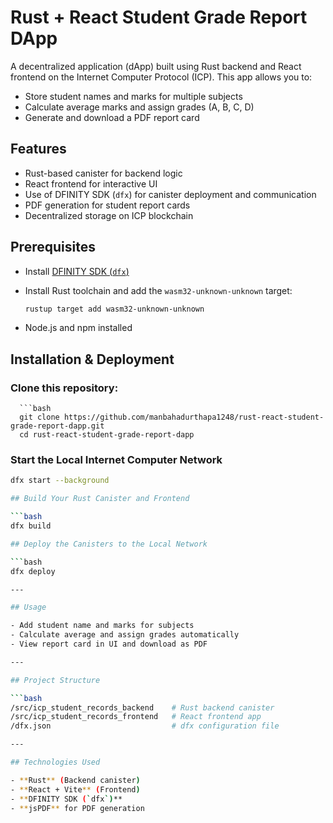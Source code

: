 # Rust + React Student Grade Report DApp

A decentralized application (dApp) built using Rust backend and React frontend on the Internet Computer Protocol (ICP). This app allows you to:

- Store student names and marks for multiple subjects
- Calculate average marks and assign grades (A, B, C, D)
- Generate and download a PDF report card

## Features

- Rust-based canister for backend logic
- React frontend for interactive UI
- Use of DFINITY SDK (`dfx`) for canister deployment and communication
- PDF generation for student report cards
- Decentralized storage on ICP blockchain

## Prerequisites

- Install [DFINITY SDK (`dfx`)](https://internetcomputer.org/docs/current/developer-docs/setup/install/)
- Install Rust toolchain and add the `wasm32-unknown-unknown` target:
  
  ```bash
  rustup target add wasm32-unknown-unknown
- Node.js and npm installed

## Installation & Deployment

### Clone this repository:

      ```bash
      git clone https://github.com/manbahadurthapa1248/rust-react-student-grade-report-dapp.git
      cd rust-react-student-grade-report-dapp

### Start the Local Internet Computer Network

  ```bash
  dfx start --background

## Build Your Rust Canister and Frontend

  ```bash
  dfx build

## Deploy the Canisters to the Local Network

  ```bash
  dfx deploy

---

## Usage

- Add student name and marks for subjects  
- Calculate average and assign grades automatically  
- View report card in UI and download as PDF  

---

## Project Structure

  ```bash
  /src/icp_student_records_backend    # Rust backend canister  
  /src/icp_student_records_frontend   # React frontend app  
  /dfx.json                           # dfx configuration file

---

## Technologies Used

- **Rust** (Backend canister)
- **React + Vite** (Frontend)
- **DFINITY SDK (`dfx`)**
- **jsPDF** for PDF generation
